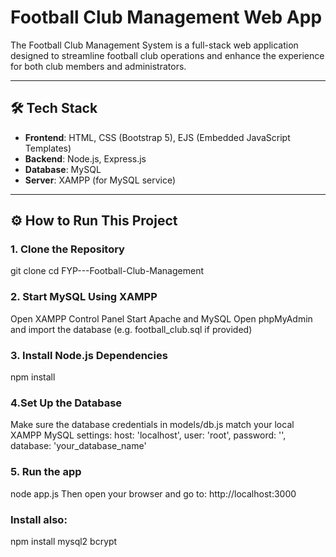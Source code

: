 # Football Club Management Web App

The Football Club Management System is a full-stack web application designed to streamline football club operations and enhance the experience for both club members and administrators.

---

## 🛠 Tech Stack

- **Frontend**: HTML, CSS (Bootstrap 5), EJS (Embedded JavaScript Templates)
- **Backend**: Node.js, Express.js
- **Database**: MySQL
- **Server**: XAMPP (for MySQL service)

---

## ⚙️ How to Run This Project

### 1. Clone the Repository
git clone 
cd FYP---Football-Club-Management

### 2. Start MySQL Using XAMPP
Open XAMPP Control Panel
Start Apache and MySQL
Open phpMyAdmin and import the database (e.g. football_club.sql if provided)

### 3. Install Node.js Dependencies
npm install

### 4.Set Up the Database
Make sure the database credentials in models/db.js match your local XAMPP MySQL settings:
host: 'localhost',
user: 'root',
password: '',
database: 'your_database_name'

### 5. Run the app
node app.js
Then open your browser and go to:
http://localhost:3000



### Install also:
npm install mysql2 bcrypt